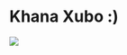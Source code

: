 # Khana Xubo :) 
![](https://thriftynomads.com/wp-content/uploads/2018/02/Reflection-Salar-de-Uyuni-Bolivia-salt-flats.jpg)
